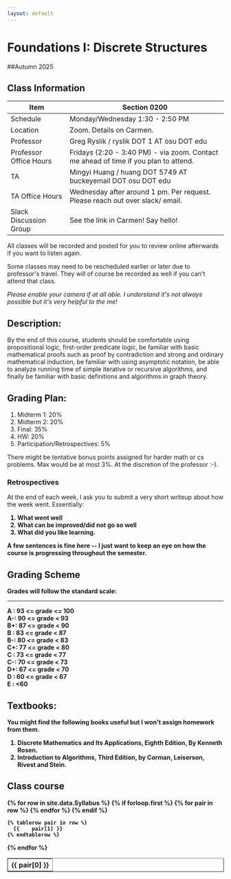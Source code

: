 ```yaml
---
layout: default
---
```


<link rel="stylesheet" type="text/css" href="https://cdn.datatables.net/1.10.21/css/jquery.dataTables.min.css" />
<script src="https://code.jquery.com/jquery-3.5.1.js"></script>
<script src="https://cdn.datatables.net/1.10.21/js/jquery.dataTables.min.js"></script>  


# Foundations I: Discrete Structures

##Autumn 2025

## Class Information

Item                     | Section 0200             
------------------------ | -----------                  
Schedule                 | Monday/Wednesday 1:30 - 2:50 PM
Location                 | Zoom. Details on Carmen.
Professor                | Greg Ryslik / ryslik DOT 1 AT osu DOT edu
Professor Office Hours   | Fridays (2:20 - 3:40 PM) - via zoom. Contact me ahead of time if you plan to attend.
TA                       | Mingyi Huang / huang DOT 5749 AT buckeyemail DOT osu DOT edu
TA Office Hours          | Wednesday after around 1 pm. Per request. Please reach out over slack/ email.
Slack Discussion Group   | See the link in Carmen! Say hello!

All classes will be recorded and posted for you to review online afterwards if you want to listen again. 

Some classes may need to be rescheduled earlier or later due to professor's travel. They will of course be recorded as well if you can't attend that class. 

<em> Please enable your camera if at all able. I understand it's not always possible but it's very helpful to the me! </em>


## Description: 
By the end of this course, students should be comfortable using propositional logic, first-order predicate logic, be familiar with basic mathematical proofs such as proof by contradiction and strong and ordinary mathematical induction, be familiar with using asymptotic notation, be able to analyze running time of simple iterative or recursive algorithms, and finally be familiar with basic definitions and algorithms in graph theory.

## Grading Plan: 
1. Midterm 1: 20%
2. Midterm 2: 20%
3. Final: 35%
4. HW: 20%
5. Participation/Retrospectives: 5%

There might be tentative bonus points assigned for harder math or cs problems. Max would be at most 3%. At the discretion of the professor :-). 

### Retrospectives
At the end of each week, I ask you to submit a very short writeup about how the week went. Essentially: <b>
 1) What went well <br> 
 2) What can be improved/did not go so well <br>
 3) What did you like learning. 

A few sentences is fine here -- I just want to keep an eye on how the course is progressing throughout the semester.

## Grading Scheme
Grades will follow the standard scale: 

--- 

A : 93 <= grade <= 100 <br>
A-: 90 <= grade < 93   <br>
B+: 87 <= grade < 90   <br>
B : 83 <= grade < 87   <br>
B-: 80 <= grade < 83   <br>
C+: 77 <= grade < 80   <br>
C : 73 <= grade < 77   <br>
C-: 70 <= grade < 73   <br>
D+: 67 <= grade < 70   <br>
D : 60 <= grade < 67   <br>
E : <60  

## Textbooks:
You might find the following books useful but I won't assign homework from them. 

1. Discrete Mathematics and Its Applications, Eighth Edition, By Kenneth Rosen.
2. Introduction to Algorithms, Third Edition, by Corman, Leiserson, Rivest and Stein.


## Class course

<table class="display" border=1 frame=sides rules=all>
  {% for row in site.data.Syllabus %}
    {% if forloop.first %}
    <tr>
      {% for pair in row %}
        <th>{{ pair[0] }}</th>
      {% endfor %}
    </tr>
    {% endif %}

    {% tablerow pair in row %}
      {{ 	pair[1] }}
    {% endtablerow %}
  {% endfor %}
</table>

